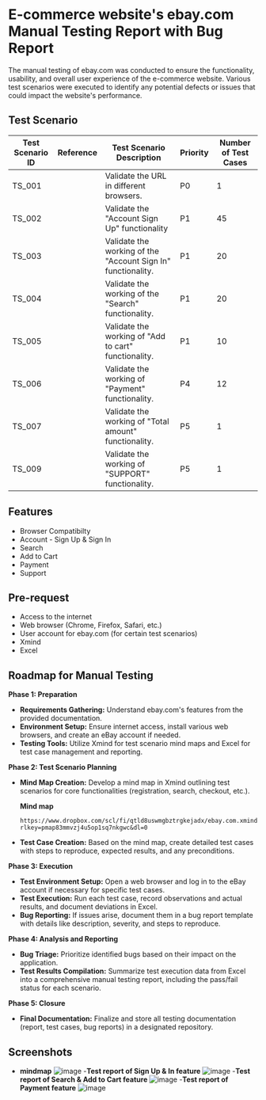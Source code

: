 
# **E-commerce website's ebay.com Manual Testing Report with Bug Report**

The manual testing of ebay.com was conducted to ensure the functionality, usability, and overall user experience of the e-commerce website. Various test scenarios were executed to identify any potential defects or issues that could impact the website's performance.



## **Test Scenario**
| Test Scenario ID | Reference | Test Scenario Description | Priority | Number of Test Cases |
|---|---|---|---|---|
| TS_001 |  | Validate the URL in different browsers. | P0 | 1 |
| TS_002 |  | Validate the "Account Sign Up" functionality | P1 | 45 |
| TS_003 |  | Validate the working of the "Account Sign In" functionality. | P1 | 20 |
| TS_004 |  | Validate the working of the "Search" functionality. | P1 | 20 |
| TS_005 |  | Validate the working of "Add to cart" functionality. | P1 | 10 |
| TS_006 |  | Validate the working of "Payment" functionality. | P4 | 12 |
| TS_007 |  | Validate the working of "Total amount" functionality. | P5 | 1 |
| TS_009 |  | Validate the working of "SUPPORT" functionality. | P5 | 1 |


## **Features**
- Browser Compatibilty
- Account - Sign Up & Sign In
- Search
- Add to Cart
- Payment
- Support

## **Pre-request**
- Access to the internet
- Web browser (Chrome, Firefox, Safari, etc.)
- User account for ebay.com (for certain test scenarios)
- Xmind
- Excel

## **Roadmap for Manual Testing**

**Phase 1: Preparation**

* **Requirements Gathering:** Understand ebay.com's features from the provided documentation.
* **Environment Setup:** Ensure internet access, install various web browsers, and create an eBay account if needed.
* **Testing Tools:** Utilize Xmind for test scenario mind maps and Excel for test case management and reporting.

**Phase 2: Test Scenario Planning**

* **Mind Map Creation:** Develop a mind map in Xmind outlining test scenarios for core functionalities (registration, search, checkout, etc.).

  **Mind map**
    ```console 
    https://www.dropbox.com/scl/fi/qtld8uswmgbztrgkejadx/ebay.com.xmind?rlkey=pmap83mmvzj4u5op1sq7nkgwc&dl=0
    ```
    
* **Test Case Creation:** Based on the mind map, create detailed test cases with steps to reproduce, expected results, and any preconditions.

**Phase 3: Execution**

* **Test Environment Setup:** Open a web browser and log in to the eBay account if necessary for specific test cases.
* **Test Execution:** Run each test case, record observations and actual results, and document deviations in Excel.
* **Bug Reporting:** If issues arise, document them in a bug report template with details like description, severity, and steps to reproduce.

**Phase 4: Analysis and Reporting**

* **Bug Triage:** Prioritize identified bugs based on their impact on the application.
* **Test Results Compilation:** Summarize test execution data from Excel into a comprehensive manual testing report, including the pass/fail status for each scenario.

**Phase 5: Closure**

* **Final Documentation:** Finalize and store all testing documentation (report, test cases, bug reports) in a designated repository.



## **Screenshots**

- **mindmap**
![image](https://github.com/abdul-muyeez/E-commerce-website-ebay.com-Manual-Testing-Report-with-testcase-Bug-Report-mindmap/assets/136342156/1a27ed62-d21a-4fd7-918d-64a1152b56c5)
-**Test report of Sign Up & In feature**
![image](https://github.com/abdul-muyeez/E-commerce-website-ebay.com-Manual-Testing-Report-with-testcase-Bug-Report-mindmap/assets/136342156/e0d1f8f7-5eda-466d-a569-0a502ff81dc8)
-**Test report of Search & Add to Cart feature**
![image](https://github.com/abdul-muyeez/E-commerce-website-ebay.com-Manual-Testing-Report-with-testcase-Bug-Report-mindmap/assets/136342156/6a6588bb-abec-4947-bd7a-2de95d6af077)
-**Test report of Payment feature**
![image](https://github.com/abdul-muyeez/E-commerce-website-ebay.com-Manual-Testing-Report-with-testcase-Bug-Report-mindmap/assets/136342156/d03b5dc9-5128-445a-8ed6-206208425e92)


